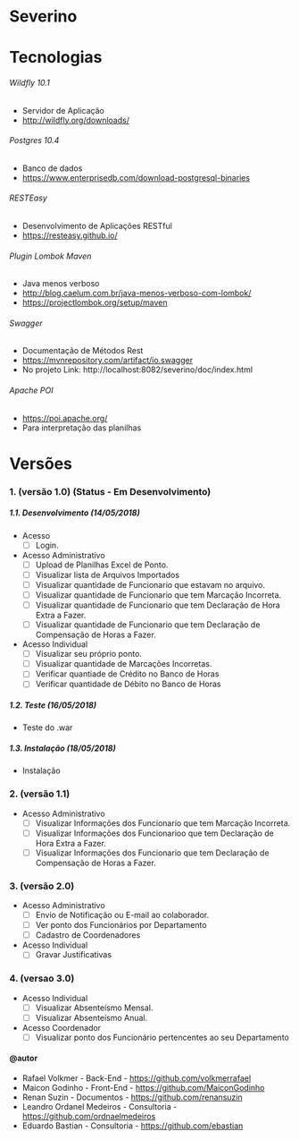 # Severino

# Tecnologias
###### Wildfly 10.1
* Servidor de Aplicação
* http://wildfly.org/downloads/

###### Postgres 10.4
* Banco de dados
* https://www.enterprisedb.com/download-postgresql-binaries

###### RESTEasy
* Desenvolvimento de Aplicações RESTful
* https://resteasy.github.io/

###### Plugin Lombok Maven
* Java menos verboso
* http://blog.caelum.com.br/java-menos-verboso-com-lombok/
* https://projectlombok.org/setup/maven

###### Swagger
* Documentação de Métodos Rest
* https://mvnrepository.com/artifact/io.swagger
* No projeto Link: http://localhost:8082/severino/doc/index.html

###### Apache POI
* https://poi.apache.org/
* Para interpretação das planilhas

# Versões
### 1. (versão 1.0) (Status - Em Desenvolvimento)
##### 1.1. Desenvolvimento (14/05/2018)
* Acesso
  - [ ] Login.
* Acesso Administrativo
  - [ ] Upload de Planilhas Excel de Ponto.
  - [ ] Visualizar lista de Arquivos Importados
  - [ ] Visualizar quantidade de Funcionario que estavam no arquivo.
  - [ ] Visualizar quantidade de Funcionario que tem Marcação Incorreta.
  - [ ] Visualizar quantidade de Funcionario que tem Declaração de Hora Extra a Fazer.
  - [ ] Visualizar quantidade de Funcionario que tem Declaração de Compensação de Horas a Fazer.
* Acesso Individual
  - [ ] Visualizar seu próprio ponto.
  - [ ] Visualizar quantidade de Marcações Incorretas.
  - [ ] Verificar quantiade de Crédito no Banco de Horas
  - [ ] Verificar quantidade de Débito no Banco de Horas
##### 1.2. Teste (16/05/2018)
* Teste do .war
##### 1.3. Instalação (18/05/2018)
* Instalação 

### 2. (versão 1.1)
* Acesso Administrativo 
  - [ ] Visualizar Informações dos Funcionario que tem Marcação Incorreta.
  - [ ] Visualizar Informações dos Funcionarioo que tem Declaração de Hora Extra a Fazer.
  - [ ] Visualizar Informações dos Funcionario que tem Declaração de Compensação de Horas a Fazer.

### 3. (versão 2.0)
* Acesso Administrativo
  - [ ] Envio de Notificação ou E-mail ao colaborador.
  - [ ] Ver ponto dos Funcionários por Departamento
  - [ ] Cadastro de Coordenadores
* Acesso Individual
  - [ ] Gravar Justificativas

### 4. (versao 3.0)
* Acesso Individual
  - [ ] Visualizar Absenteísmo Mensal.
  - [ ] Visualizar Absenteísmo Anual.
* Acesso Coordenador
  - [ ] Visualizar ponto dos Funcionário pertencentes ao seu Departamento

#### @autor 
* Rafael Volkmer - Back-End - https://github.com/volkmerrafael
* Maicon Godinho - Front-End - https://github.com/MaiconGodinho
* Renan Suzin - Documentos - https://github.com/renansuzin
* Leandro Ordanel Medeiros - Consultoria - https://github.com/ordnaelmedeiros
* Eduardo Bastian - Consultoria - https://github.com/ebastian
